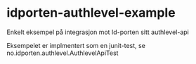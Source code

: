 # idporten-authlevel-example
Enkelt eksempel på integrasjon mot Id-porten sitt authlevel-api

Eksempelet er implmentert som en junit-test, se no.idporten.authlevel.AuthlevelApiTest